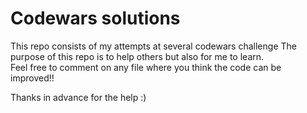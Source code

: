# Codewars solutions

This repo consists of my attempts at several codewars challenge
The purpose of this repo is to help others but also for me to learn.  
Feel free to comment on any file where you think the code can be improved!!  

Thanks in advance for the help :) 